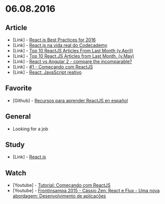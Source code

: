 # 06.08.2016

## Article 

- \[Link\] - [React.js Best Practices for 2016](https://blog.risingstack.com/react-js-best-practices-for-2016/)
- \[Link\] - [React.js na vida real do Codecademy](https://www.infoq.com/br/articles/reactjs-codecademy)
- \[Link\] - [Top 10 ReactJS Articles From Last Month (v.April)](https://medium.mybridge.co/top-10-reactjs-articles-from-last-month-98978b4fc8ee#.hx287xu0f)
- \[Link\] - [Top 10 React.JS Articles from Last Month. (v.May)](https://medium.mybridge.co/top-10-react-js-articles-from-last-month-v-may-ceb5420b91df#.cio1g09y2)
- \[Link\] - [React vs Angular 2 - compare the incomparable?](http://blog.scalac.io/2016/02/16/react-vs-angular-2.html)
- \[Link\] - [#1 - Começando com ReactJS](http://willianjusten.com.br/comecando-com-react/)
- \[Link\] - [React: JavaScript reativo](http://tableless.com.br/react-javascript-reativo/)


## Favorite

- \[Github\] - [Recursos para aprender ReactJS en español](https://github.com/jlobos/react-espanol)


## General 

- Looking for a job


## Study 

- \[Link\] - [React.js](https://facebook.github.io/react/docs/getting-started.html)


## Watch

- \[Youtube\] - [Tutorial: Começando com ReactJS](https://www.youtube.com/watch?v=S3ezm1_Qd9s)
- \[Youtube\] - [Frontinsampa 2015 - Cássio Zen: React e Flux - Uma nova abordagem: Desenvolvimento de aplicações](https://www.youtube.com/watch?v=4FroPIYEsYY)
